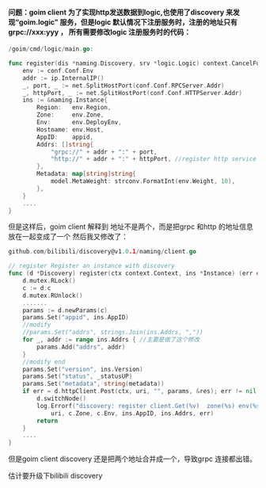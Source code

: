 
#### 问题：goim client 为了实现http发送数据到logic,也使用了discovery 来发现“goim.logic" 服务，但是logic 默认情况下注册服务时，注册的地址只有grpc://xxx:yyy ， 所有需要修改logic 注册服务时的代码：

```go
/goim/cmd/logic/main.go:

func register(dis *naming.Discovery, srv *logic.Logic) context.CancelFunc {
	env := conf.Conf.Env
	addr := ip.InternalIP()
	_, port, _ := net.SplitHostPort(conf.Conf.RPCServer.Addr)
	_, httpPort, _ := net.SplitHostPort(conf.Conf.HTTPServer.Addr)
	ins := &naming.Instance{
		Region:   env.Region,
		Zone:     env.Zone,
		Env:      env.DeployEnv,
		Hostname: env.Host,
		AppID:    appid,
		Addrs: []string{
			"grpc://" + addr + ":" + port,
			"http://" + addr + ":" + httpPort, //register http service for goim client
		},
		Metadata: map[string]string{
			model.MetaWeight: strconv.FormatInt(env.Weight, 10),
		},
    }
    ....
}
```
但是这样后，goim client 解释到 地址不是两个，而是把grpc 和http 的地址信息放在一起变成了一个
然后我又修改了：
```go
github.com/bilibili/discovery@v1.0.1/naming/client.go

// register Register an instance with discovery
func (d *Discovery) register(ctx context.Context, ins *Instance) (err error) {
	d.mutex.RLock()
	c := d.c
	d.mutex.RUnlock()
	.......
	params := d.newParams(c)
	params.Set("appid", ins.AppID)
	//modify 
	//params.Set("addrs", strings.Join(ins.Addrs, ","))	
	for _, addr := range ins.Addrs { //主要是做了这个修改
		params.Add("addrs", addr)
	}
	//modify end
	params.Set("version", ins.Version)
	params.Set("status", _statusUP)
	params.Set("metadata", string(metadata))
	if err = d.httpClient.Post(ctx, uri, "", params, &res); err != nil {
		d.switchNode()
		log.Errorf("discovery: register client.Get(%v)  zone(%s) env(%s) appid(%s) addrs(%v) error(%v)",
			uri, c.Zone, c.Env, ins.AppID, ins.Addrs, err)
		return
    }
    ....
}
```
但是goim client discovery 还是把两个地址合并成一个，导致grpc 连接都出错。

估计要升级下bilibili discovery